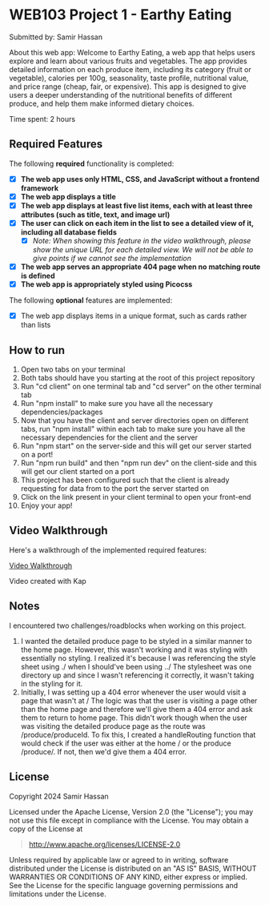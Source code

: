 # WEB103 Project 1 - Earthy Eating

Submitted by: Samir Hassan

About this web app: Welcome to Earthy Eating, a web app that helps users explore and learn about various fruits and vegetables. The app provides detailed information on each produce item, including its category (fruit or vegetable), calories per 100g, seasonality, taste profile, nutritional value, and price range (cheap, fair, or expensive). This app is designed to give users a deeper understanding of the nutritional benefits of different produce, and help them make informed dietary choices.

Time spent: 2 hours

## Required Features

The following **required** functionality is completed:

<!-- Make sure to check off completed functionality below -->
- [X] **The web app uses only HTML, CSS, and JavaScript without a frontend framework**
- [X] **The web app displays a title**
- [X] **The web app displays at least five list items, each with at least three attributes (such as title, text, and image url)**
- [X] **The user can click on each item in the list to see a detailed view of it, including all database fields**
  -[X] *Note: When showing this feature in the video walkthrough, please show the unique URL for each detailed view. We will not be able to give points if we cannot see the implementation* 
- [X] **The web app serves an appropriate 404 page when no matching route is defined**
- [X] **The web app is appropriately styled using Picocss**

The following **optional** features are implemented:

- [X] The web app displays items in a unique format, such as cards rather than lists

## How to run
1. Open two tabs on your terminal
2. Both tabs should have you starting at the root of this project repository 
3. Run "cd client" on one terminal tab and "cd server" on the other terminal tab
4. Run "npm install" to make sure you have all the necessary dependencies/packages
5. Now that you have the client and server directories open on different tabs, run "npm install" within each tab to make sure you have all the necessary dependencies for the client and the server
6. Run "npm start" on the server-side and this will get our server started on a port!
7. Run "npm run build" and then "npm run dev" on the client-side and this will get our client started on a port
8. This project has been configured such that the client is already requesting for data from to the port the server started on
9. Click on the link present in your client terminal to open your front-end
10. Enjoy your app!

## Video Walkthrough

Here's a walkthrough of the implemented required features:

[Video Walkthrough](https://imgur.com/gallery/web103-project-1-UDPvSem)

Video created with Kap

## Notes

I encountered two challenges/roadblocks when working on this project.
1. I wanted the detailed produce page to be styled in a similar manner to the home page. However, this wasn't working and it was styling with essentially no styling. I realized it's because I was referencing the style sheet using ./ when I should've been using ../ The stylesheet was one directory up and since I wasn't referencing it correctly, it wasn't taking in the styling for it.
2. Initially, I was setting up a 404 error whenever the user would visit a page that wasn't at / The logic was that the user is visiting a page other than the home page and therefore we'll give them a 404 error and ask them to return to home page. This didn't work though when the user was visiting the detailed produce page as the route was /produce/produceId. To fix this, I created a handleRouting function that would check if the user was either at the home / or the produce /produce/. If not, then we'd give them a 404 error.

## License

Copyright 2024 Samir Hassan

Licensed under the Apache License, Version 2.0 (the "License"); you may not use this file except in compliance with the License. You may obtain a copy of the License at

> http://www.apache.org/licenses/LICENSE-2.0

Unless required by applicable law or agreed to in writing, software distributed under the License is distributed on an "AS IS" BASIS, WITHOUT WARRANTIES OR CONDITIONS OF ANY KIND, either express or implied. See the License for the specific language governing permissions and limitations under the License.
